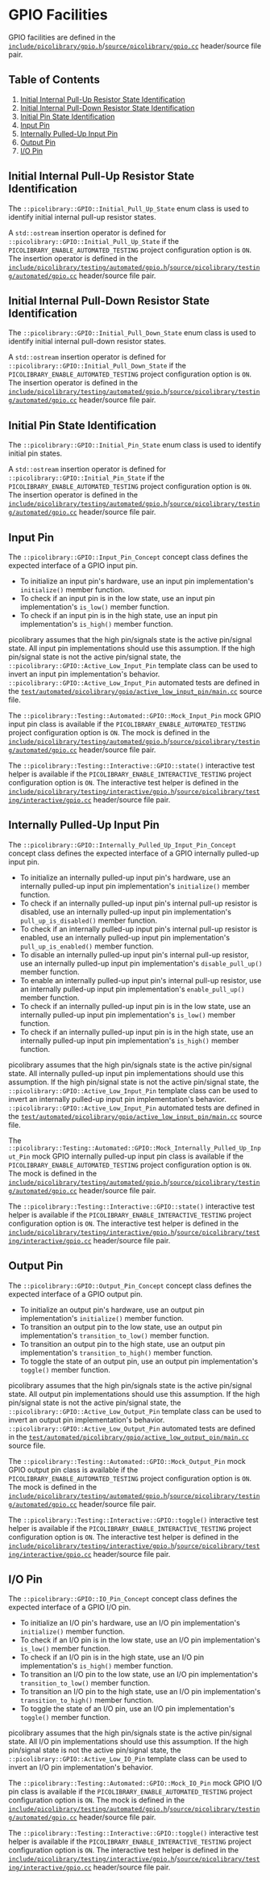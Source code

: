 # GPIO Facilities
GPIO facilities are defined in the
[`include/picolibrary/gpio.h`](https://github.com/apcountryman/picolibrary/blob/main/include/picolibrary/gpio.h)/[`source/picolibrary/gpio.cc`](https://github.com/apcountryman/picolibrary/blob/main/source/picolibrary/gpio.cc)
header/source file pair.

## Table of Contents
1. [Initial Internal Pull-Up Resistor State Identification](#initial-internal-pull-up-resistor-state-identification)
1. [Initial Internal Pull-Down Resistor State Identification](#initial-internal-pull-down-resistor-state-identification)
1. [Initial Pin State Identification](#initial-pin-state-identification)
1. [Input Pin](#input-pin)
1. [Internally Pulled-Up Input Pin](#internally-pulled-up-input-pin)
1. [Output Pin](#output-pin)
1. [I/O Pin](#io-pin)

## Initial Internal Pull-Up Resistor State Identification
The `::picolibrary::GPIO::Initial_Pull_Up_State` enum class is used to identify initial
internal pull-up resistor states.

A `std::ostream` insertion operator is defined for
`::picolibrary::GPIO::Initial_Pull_Up_State` if the `PICOLIBRARY_ENABLE_AUTOMATED_TESTING`
project configuration option is `ON`.
The insertion operator is defined in the
[`include/picolibrary/testing/automated/gpio.h`](https://github.com/apcountryman/picolibrary/blob/main/include/picolibrary/testing/automated/gpio.h)/[`source/picolibrary/testing/automated/gpio.cc`](https://github.com/apcountryman/picolibrary/blob/main/source/picolibrary/testing/automated/gpio.cc)
header/source file pair.

## Initial Internal Pull-Down Resistor State Identification
The `::picolibrary::GPIO::Initial_Pull_Down_State` enum class is used to identify initial
internal pull-down resistor states.

A `std::ostream` insertion operator is defined for
`::picolibrary::GPIO::Initial_Pull_Down_State` if the
`PICOLIBRARY_ENABLE_AUTOMATED_TESTING` project configuration option is `ON`.
The insertion operator is defined in the
[`include/picolibrary/testing/automated/gpio.h`](https://github.com/apcountryman/picolibrary/blob/main/include/picolibrary/testing/automated/gpio.h)/[`source/picolibrary/testing/automated/gpio.cc`](https://github.com/apcountryman/picolibrary/blob/main/source/picolibrary/testing/automated/gpio.cc)
header/source file pair.

## Initial Pin State Identification
The `::picolibrary::GPIO::Initial_Pin_State` enum class is used to identify initial pin
states.

A `std::ostream` insertion operator is defined for
`::picolibrary::GPIO::Initial_Pin_State` if the `PICOLIBRARY_ENABLE_AUTOMATED_TESTING`
project configuration option is `ON`.
The insertion operator is defined in the
[`include/picolibrary/testing/automated/gpio.h`](https://github.com/apcountryman/picolibrary/blob/main/include/picolibrary/testing/automated/gpio.h)/[`source/picolibrary/testing/automated/gpio.cc`](https://github.com/apcountryman/picolibrary/blob/main/source/picolibrary/testing/automated/gpio.cc)
header/source file pair.

## Input Pin
The `::picolibrary::GPIO::Input_Pin_Concept` concept class defines the expected interface
of a GPIO input pin.
- To initialize an input pin's hardware, use an input pin implementation's `initialize()`
  member function.
- To check if an input pin is in the low state, use an input pin implementation's
  `is_low()` member function.
- To check if an input pin is in the high state, use an input pin implementation's
  `is_high()` member function.

picolibrary assumes that the high pin/signals state is the active pin/signal state.
All input pin implementations should use this assumption.
If the high pin/signal state is not the active pin/signal state, the
`::picolibrary::GPIO::Active_Low_Input_Pin` template class can be used to invert an input
pin implementation's behavior.
`::picolibrary::GPIO::Active_Low_Input_Pin` automated tests are defined in the
[`test/automated/picolibrary/gpio/active_low_input_pin/main.cc`](https://github.com/apcountryman/picolibrary/blob/main/test/automated/picolibrary/gpio/active_low_input_pin/main.cc)
source file.

The `::picolibrary::Testing::Automated::GPIO::Mock_Input_Pin` mock GPIO input pin class is
available if the `PICOLIBRARY_ENABLE_AUTOMATED_TESTING` project configuration option is
`ON`.
The mock is defined in the
[`include/picolibrary/testing/automated/gpio.h`](https://github.com/apcountryman/picolibrary/blob/main/include/picolibrary/testing/automated/gpio.h)/[`source/picolibrary/testing/automated/gpio.cc`](https://github.com/apcountryman/picolibrary/blob/main/source/picolibrary/testing/automated/gpio.cc)
header/source file pair.

The `::picolibrary::Testing::Interactive::GPIO::state()` interactive test helper is
available if the `PICOLIBRARY_ENABLE_INTERACTIVE_TESTING` project configuration option is
`ON`.
The interactive test helper is defined in the
[`include/picolibrary/testing/interactive/gpio.h`](https://github.com/apcountryman/picolibrary/blob/main/include/picolibrary/testing/interactive/gpio.h)/[`source/picolibrary/testing/interactive/gpio.cc`](https://github.com/apcountryman/picolibrary/blob/main/source/picolibrary/testing/interactive/gpio.cc)
header/source file pair.

## Internally Pulled-Up Input Pin
The `::picolibrary::GPIO::Internally_Pulled_Up_Input_Pin_Concept` concept class defines
the expected interface of a GPIO internally pulled-up input pin.
- To initialize an internally pulled-up input pin's hardware, use an internally pulled-up
  input pin implementation's `initialize()` member function.
- To check if an internally pulled-up input pin's internal pull-up resistor is disabled,
  use an internally pulled-up input pin implementation's `pull_up_is_disabled()` member
  function.
- To check if an internally pulled-up input pin's internal pull-up resistor is enabled,
  use an internally pulled-up input pin implementation's `pull_up_is_enabled()` member
  function.
- To disable an internally pulled-up input pin's internal pull-up resistor, use an
  internally pulled-up input pin implementation's `disable_pull_up()` member function.
- To enable an internally pulled-up input pin's internal pull-up resistor, use an
  internally pulled-up input pin implementation's `enable_pull_up()` member function.
- To check if an internally pulled-up input pin is in the low state, use an internally
  pulled-up input pin implementation's `is_low()` member function.
- To check if an internally pulled-up input pin is in the high state, use an internally
  pulled-up input pin implementation's `is_high()` member function.

picolibrary assumes that the high pin/signals state is the active pin/signal state.
All internally pulled-up input pin implementations should use this assumption.
If the high pin/signal state is not the active pin/signal state, the
`::picolibrary::GPIO::Active_Low_Input_Pin` template class can be used to invert an
internally pulled-up input pin implementation's behavior.
`::picolibrary::GPIO::Active_Low_Input_Pin` automated tests are defined in the
[`test/automated/picolibrary/gpio/active_low_input_pin/main.cc`](https://github.com/apcountryman/picolibrary/blob/main/test/automated/picolibrary/gpio/active_low_input_pin/main.cc)
source file.

The `::picolibrary::Testing::Automated::GPIO::Mock_Internally_Pulled_Up_Input_Pin` mock
GPIO internally pulled-up input pin class is available if the
`PICOLIBRARY_ENABLE_AUTOMATED_TESTING` project configuration option is `ON`.
The mock is defined in the
[`include/picolibrary/testing/automated/gpio.h`](https://github.com/apcountryman/picolibrary/blob/main/include/picolibrary/testing/automated/gpio.h)/[`source/picolibrary/testing/automated/gpio.cc`](https://github.com/apcountryman/picolibrary/blob/main/source/picolibrary/testing/automated/gpio.cc)
header/source file pair.

The `::picolibrary::Testing::Interactive::GPIO::state()` interactive test helper is
available if the `PICOLIBRARY_ENABLE_INTERACTIVE_TESTING` project configuration option is
`ON`.
The interactive test helper is defined in the
[`include/picolibrary/testing/interactive/gpio.h`](https://github.com/apcountryman/picolibrary/blob/main/include/picolibrary/testing/interactive/gpio.h)/[`source/picolibrary/testing/interactive/gpio.cc`](https://github.com/apcountryman/picolibrary/blob/main/source/picolibrary/testing/interactive/gpio.cc)
header/source file pair.

## Output Pin
The `::picolibrary::GPIO::Output_Pin_Concept` concept class defines the expected interface
of a GPIO output pin.
- To initialize an output pin's hardware, use an output pin implementation's
  `initialize()` member function.
- To transition an output pin to the low state, use an output pin implementation's
  `transition_to_low()` member function.
- To transition an output pin to the high state, use an output pin implementation's
  `transition_to_high()` member function.
- To toggle the state of an output pin, use an output pin implementation's `toggle()`
  member function.

picolibrary assumes that the high pin/signals state is the active pin/signal state.
All output pin implementations should use this assumption.
If the high pin/signal state is not the active pin/signal state, the
`::picolibrary::GPIO::Active_Low_Output_Pin` template class can be used to invert an
output pin implementation's behavior.
`::picolibrary::GPIO::Active_Low_Output_Pin` automated tests are defined in the
[`test/automated/picolibrary/gpio/active_low_output_pin/main.cc`](https://github.com/apcountryman/picolibrary/blob/main/test/automated/picolibrary/gpio/active_low_output_pin/main.cc)
source file.

The `::picolibrary::Testing::Automated::GPIO::Mock_Output_Pin` mock GPIO output pin class
is available if the `PICOLIBRARY_ENABLE_AUTOMATED_TESTING` project configuration option is
`ON`.
The mock is defined in the
[`include/picolibrary/testing/automated/gpio.h`](https://github.com/apcountryman/picolibrary/blob/main/include/picolibrary/testing/automated/gpio.h)/[`source/picolibrary/testing/automated/gpio.cc`](https://github.com/apcountryman/picolibrary/blob/main/source/picolibrary/testing/automated/gpio.cc)
header/source file pair.

The `::picolibrary::Testing::Interactive::GPIO::toggle()` interactive test helper is
available if the `PICOLIBRARY_ENABLE_INTERACTIVE_TESTING` project configuration option is
`ON`.
The interactive test helper is defined in the
[`include/picolibrary/testing/interactive/gpio.h`](https://github.com/apcountryman/picolibrary/blob/main/include/picolibrary/testing/interactive/gpio.h)/[`source/picolibrary/testing/interactive/gpio.cc`](https://github.com/apcountryman/picolibrary/blob/main/source/picolibrary/testing/interactive/gpio.cc)
header/source file pair.

## I/O Pin
The `::picolibrary::GPIO::IO_Pin_Concept` concept class defines the expected interface of
a GPIO I/O pin.
- To initialize an I/O pin's hardware, use an I/O pin implementation's `initialize()`
  member function.
- To check if an I/O pin is in the low state, use an I/O pin implementation's `is_low()`
  member function.
- To check if an I/O pin is in the high state, use an I/O pin implementation's `is_high()`
  member function.
- To transition an I/O pin to the low state, use an I/O pin implementation's
  `transition_to_low()` member function.
- To transition an I/O pin to the high state, use an I/O pin implementation's
  `transition_to_high()` member function.
- To toggle the state of an I/O pin, use an I/O pin implementation's `toggle()` member
  function.

picolibrary assumes that the high pin/signals state is the active pin/signal state.
All I/O pin implementations should use this assumption.
If the high pin/signal state is not the active pin/signal state, the
`::picolibrary::GPIO::Active_Low_IO_Pin` template class can be used to invert an I/O pin
implementation's behavior.

The `::picolibrary::Testing::Automated::GPIO::Mock_IO_Pin` mock GPIO I/O pin class is
available if the `PICOLIBRARY_ENABLE_AUTOMATED_TESTING` project configuration option is
`ON`.
The mock is defined in the
[`include/picolibrary/testing/automated/gpio.h`](https://github.com/apcountryman/picolibrary/blob/main/include/picolibrary/testing/automated/gpio.h)/[`source/picolibrary/testing/automated/gpio.cc`](https://github.com/apcountryman/picolibrary/blob/main/source/picolibrary/testing/automated/gpio.cc)
header/source file pair.

The `::picolibrary::Testing::Interactive::GPIO::toggle()` interactive test helper is
available if the `PICOLIBRARY_ENABLE_INTERACTIVE_TESTING` project configuration option is
`ON`.
The interactive test helper is defined in the
[`include/picolibrary/testing/interactive/gpio.h`](https://github.com/apcountryman/picolibrary/blob/main/include/picolibrary/testing/interactive/gpio.h)/[`source/picolibrary/testing/interactive/gpio.cc`](https://github.com/apcountryman/picolibrary/blob/main/source/picolibrary/testing/interactive/gpio.cc)
header/source file pair.
